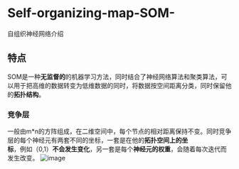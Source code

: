 # Self-organizing-map-SOM-
自组织神经网络介绍
## 特点
SOM是一种**无监督的**的机器学习方法，同时结合了神经网络算法和聚类算法，可以用于把高维的数据转变为低维数据的同时，将数据按空间距离分类，同时保留他的**拓扑结构**。    
### 竞争层
一般由m*n的方阵组成，在二维空间中，每个节点的相对距离保持不变。同时竞争层的每个神经元有两套不同的坐标，一套是在他的**拓扑空间上的坐标**，例如（0,1）**不会发生变化**，另一套是每个**神经元的权重**，会随着每次迭代而发生改变。
![image](https://user-images.githubusercontent.com/73262817/127090721-1fa68ee1-1971-4047-8e92-eee26cb501fe.png)


